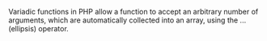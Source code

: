 Variadic functions in PHP allow a function to accept an arbitrary number of arguments, which are automatically collected into an array, using the ... (ellipsis) operator.
